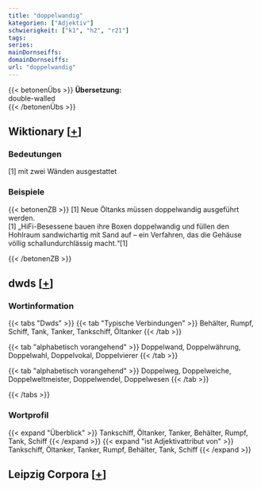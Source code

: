 ```yaml
---
title: "doppelwandig"
kategorien: ["Adjektiv"]
schwierigkeit: ["k1", "h2", "r21"]
tags:
series:
mainDornseiffs:
domainDornseiffs:
url: "doppelwandig"
---
```


{{< betonenÜbs >}}
**Übersetzung:**  
double-walled  
{{< /betonenÜbs >}}

## Wiktionary [[+](https://de.wiktionary.org/wiki/doppelwandig)]

### Bedeutungen
[1] mit zwei Wänden ausgestattet  

### Beispiele
{{< betonenZB >}}
[1] Neue Öltanks müssen  doppelwandig ausgeführt werden.  
[1] „HiFi-Besessene bauen ihre Boxen doppelwandig und füllen den Hohlraum sandwichartig mit Sand auf – ein Verfahren, das die Gehäuse völlig schallundurchlässig macht.“[1]  

{{< /betonenZB >}}


## dwds [[+](https://www.dwds.de/wb/doppelwandig)]

### Wortinformation
{{< tabs "Dwds" >}}
{{< tab "Typische Verbindungen" >}}
Behälter, Rumpf, Schiff, Tank, Tanker, Tankschiff, Öltanker
{{< /tab >}}

{{< tab "alphabetisch vorangehend" >}}
Doppelwand, Doppelwährung, Doppelwahl, Doppelvokal, Doppelvierer
{{< /tab >}}

{{< tab "alphabetisch vorangehend" >}}
Doppelweg, Doppelweiche, Doppelweltmeister, Doppelwendel, Doppelwesen
{{< /tab >}}

{{< /tabs >}}

### Wortprofil
{{< expand "Überblick" >}} Tankschiff, Öltanker, Tanker, Behälter, Rumpf, Tank, Schiff {{< /expand >}}
{{< expand "ist Adjektivattribut von" >}} Tankschiff, Öltanker, Tanker, Rumpf, Behälter, Tank, Schiff {{< /expand >}}

## Leipzig Corpora [[+](https://corpora.uni-leipzig.de/en/res?word=doppelwandig&corpusId=deu_newscrawl-public_2018)]

